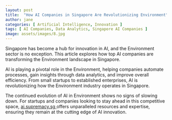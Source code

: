 ```yaml
---
layout: post
title:  "How AI Companies in Singapore Are Revolutionizing Environment"
author: jane
categories: [ Artificial Intelligence, Innovation ]
tags: [ AI Companies, Data Analytics, Singapore AI Companies ]
image: assets/images/8.jpg
---
```


Singapore has become a hub for innovation in AI, and the Environment sector is no exception. This article explores how top AI companies are transforming the Environment landscape in Singapore.

AI is playing a pivotal role in the Environment, helping companies automate processes, gain insights through data analytics, and improve overall efficiency. From small startups to established enterprises, AI is revolutionizing how the Environment industry operates in Singapore.

The continued evolution of AI in Environment shows no signs of slowing down. For startups and companies looking to stay ahead in this competitive space, <a href="https://ai.supremacy.sg" target="_blank"> ai.supremacy.sg </a> offers unparalleled resources and expertise, ensuring they remain at the cutting edge of AI innovation.
